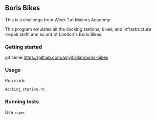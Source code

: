 ## Boris Bikes

This is a challenge from Week 1 at Makers Academy.

This program emulates all the docking stations, bikes, and infrastructure (repair staff, and so on) of London's Boris Bikes.

### Getting started

git clone https://github.com/amyj0rdan/boris-bikes

### Usage

Run in irb:
```shell
docking_station.rb
```

### Running tests

Use `rspec`
